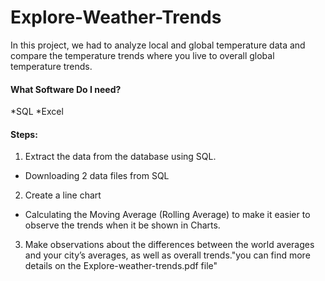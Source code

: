 # Explore-Weather-Trends
In this project, we had to analyze local and global temperature data and compare the temperature trends where you live to overall global temperature trends.
#### What Software Do I need?
*SQL 
*Excel

#### Steps:
1. Extract the data from the database using SQL.
* Downloading 2 data files from SQL 
2. Create a line chart
* Calculating the Moving Average (Rolling Average) to make it easier to observe the trends when it be shown in Charts.
3. Make observations about the differences between the world averages and your city’s averages, as well as overall trends."you can find more details on the Explore-weather-trends.pdf file"

